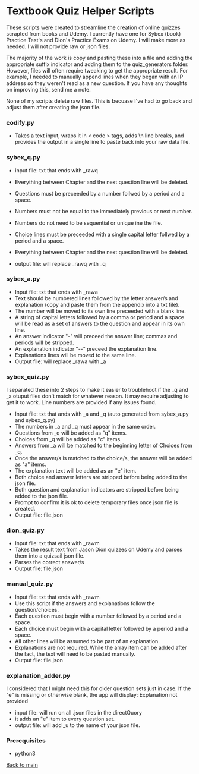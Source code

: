 # Textbook Quiz Helper Scripts

These scripts were created to streamline the creation of online quizzes scrapted from books and Udemy. I currently have one for Sybex (book) Practice Test's and Dion's Practice Exams on Udemy. I will make more as needed. I will not provide raw or json files. 

The majority of the work is copy and pasting these into a file and adding the appropriate suffix indicator and adding them to the quiz_generators folder. However, files will often require tweaking to get the appropriate result. For example, I needed to manually append lines when they began with an IP address so they weren't read as a new question. If you have any thoughts on improving this, send me a note. 

None of my scripts delete raw files. This is becuase I've had to go back and adjust them after creating the json file. 

### codify.py
* Takes a text input, wraps it in < code > tags, adds \n line breaks, and provides the output in a single line to paste back into your raw data file. 

### sybex_q.py

* input file: txt that ends with _rawq
* Everything between Chapter and the next question line will be deleted. 
* Questions must be preceeded by a number follwed by a period and a space. 
* Numbers must not be equal to the immediately previous or next number. 
* Numbers do not need to be sequential or unique ine the file. 

* Choice lines must be preceeded with a single capital letter follwed by a period and a space. 
* Everything between Chapter and the next question line will be deleted. 
* output file: will replace _rawq with _q

### sybex_a.py

* Input file: txt that ends with _rawa  
* Text should be numbered lines followed by the letter answer/s and explanation (copy and paste them from the appendix into a txt file). 
* The number will be moved to its own line preceeded with a blank line. 
* A string of capital letters followed by a comma or period and a space will be read as a set of answers to the question and appear in its own line. 
* An answer indicator "-" will preceed the answer line; commas and periods will be stripped.
* An explanation indicator "--" preceed the explanation line.
* Explanations lines will be moved to the same line.
* Output file: will replace _rawa with _a

### sybex_quiz.py

I separated these into 2 steps to make it easier to troublehoot if the _q and _a otuput files don't match for whatever reason. It may require adjusting to get it to work. Line numbers are provided if any issues found. 

* Input file: txt that ands with _a and _q (auto generated from sybex_a.py and sybex_q.py)
* The numbers in _a and _q must appear in the same order. 
* Questions from _q will be added as "q" items.
* Choices from _q will be added as "c" items.
* Answers from _a will be matched to the beginning letter of Choices from _q.
* Once the answer/s is matched to the choice/s, the answer will be added as "a" items.
* The explanation text will be added as an "e" item. 
* Both choice and answer letters are stripped before being added to the json file. 
* Both question and explanation indicators are stripped before being added to the json file. 
* Prompt to confirm it is ok to delete temporary files once json file is created. 
* Output file: file.json

### dion_quiz.py

* Input file: txt that ends with _rawm
* Takes the result text from Jason Dion quizzes on Udemy and parses them into a quizsail json file. 
* Parses the correct answer/s
* Output file: file.json

### manual_quiz.py

* Input file: txt that ends with _rawm
* Use this script if the answers and explanations follow the question/choices. 
* Each question must begin with a number followed by a period and a space. 
* Each choice must begin with a capital letter followed by a period and a space. 
* All other lines will be assumed to be part of an explanation. 
* Explanations are not required. While the array item can be added after the fact, the text will need to be pasted manually. 
* Output file: file.json

### explanation_adder.py

I considered that I might need this for older question sets just in case. If the "e" is missing or otherwise blank, the app will display: Explanation not provided

* input file: will run on all .json files in the directQuory
* it adds an "e" item to every question set. 
* output file: will add _u to the name of your json file. 

### Prerequisites

* python3

[Back to main](https://github.com/lfost42/quizsail2)